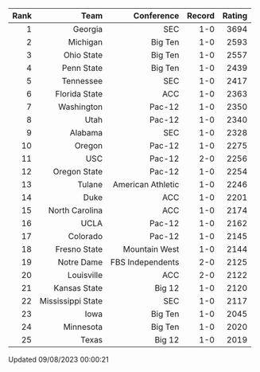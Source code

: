 | Rank  | Team                 | Conference           | Record   | Rating |
| ---:  | ---:                 | ---:                 | ---:     | ---:   |
| 1     | Georgia              | SEC                  | 1-0      | 3694   |
| 2     | Michigan             | Big Ten              | 1-0      | 2593   |
| 3     | Ohio State           | Big Ten              | 1-0      | 2557   |
| 4     | Penn State           | Big Ten              | 1-0      | 2439   |
| 5     | Tennessee            | SEC                  | 1-0      | 2417   |
| 6     | Florida State        | ACC                  | 1-0      | 2363   |
| 7     | Washington           | Pac-12               | 1-0      | 2350   |
| 8     | Utah                 | Pac-12               | 1-0      | 2340   |
| 9     | Alabama              | SEC                  | 1-0      | 2328   |
| 10    | Oregon               | Pac-12               | 1-0      | 2275   |
| 11    | USC                  | Pac-12               | 2-0      | 2256   |
| 12    | Oregon State         | Pac-12               | 1-0      | 2254   |
| 13    | Tulane               | American Athletic    | 1-0      | 2246   |
| 14    | Duke                 | ACC                  | 1-0      | 2201   |
| 15    | North Carolina       | ACC                  | 1-0      | 2174   |
| 16    | UCLA                 | Pac-12               | 1-0      | 2162   |
| 17    | Colorado             | Pac-12               | 1-0      | 2145   |
| 18    | Fresno State         | Mountain West        | 1-0      | 2144   |
| 19    | Notre Dame           | FBS Independents     | 2-0      | 2125   |
| 20    | Louisville           | ACC                  | 2-0      | 2122   |
| 21    | Kansas State         | Big 12               | 1-0      | 2120   |
| 22    | Mississippi State    | SEC                  | 1-0      | 2117   |
| 23    | Iowa                 | Big Ten              | 1-0      | 2045   |
| 24    | Minnesota            | Big Ten              | 1-0      | 2020   |
| 25    | Texas                | Big 12               | 1-0      | 2019   |

Updated 09/08/2023 00:00:21
